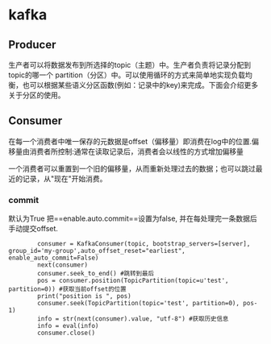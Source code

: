 # kafka 

## Producer
生产者可以将数据发布到所选择的topic（主题）中。生产者负责将记录分配到topic的哪一个 partition（分区）中。可以使用循环的方式来简单地实现负载均衡，也可以根据某些语义分区函数(例如：记录中的key)来完成。下面会介绍更多关于分区的使用。



## Consumer

在每一个消费者中唯一保存的元数据是offset（偏移量）即消费在log中的位置.偏移量由消费者所控制:通常在读取记录后，消费者会以线性的方式增加偏移量

一个消费者可以重置到一个旧的偏移量，从而重新处理过去的数据；也可以跳过最近的记录，从"现在"开始消费。


### commit 
默认为True
把==enable.auto.commit==设置为false, 并在每处理完一条数据后手动提交offset.




```
        consumer = KafkaConsumer(topic, bootstrap_servers=[server], group_id='my-group',auto_offset_reset="earliest", enable_auto_commit=False)
        next(consumer) 
        consumer.seek_to_end() #跳转到最后
        pos = consumer.position(TopicPartition(topic=u'test', partition=0)) #获取当前offset的位置
        print("position is ", pos)
        consumer.seek(TopicPartition(topic='test', partition=0), pos-1)
        info = str(next(consumer).value, "utf-8") #获取历史信息
        info = eval(info)
        consumer.close()

```